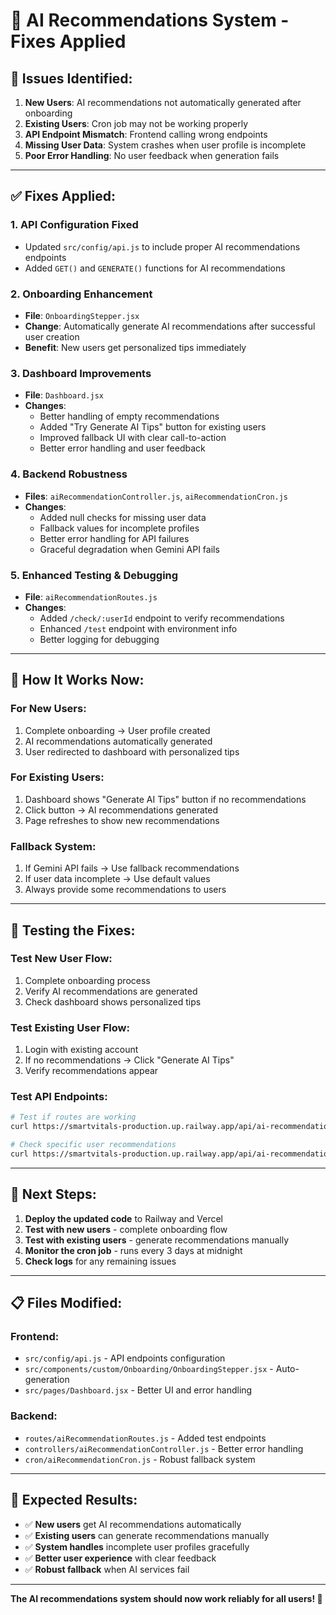 # 🤖 AI Recommendations System - Fixes Applied

## 🚨 **Issues Identified:**

1. **New Users**: AI recommendations not automatically generated after onboarding
2. **Existing Users**: Cron job may not be working properly
3. **API Endpoint Mismatch**: Frontend calling wrong endpoints
4. **Missing User Data**: System crashes when user profile is incomplete
5. **Poor Error Handling**: No user feedback when generation fails

---

## ✅ **Fixes Applied:**

### **1. API Configuration Fixed**
- Updated `src/config/api.js` to include proper AI recommendations endpoints
- Added `GET()` and `GENERATE()` functions for AI recommendations

### **2. Onboarding Enhancement**
- **File**: `OnboardingStepper.jsx`
- **Change**: Automatically generate AI recommendations after successful user creation
- **Benefit**: New users get personalized tips immediately

### **3. Dashboard Improvements**
- **File**: `Dashboard.jsx`
- **Changes**:
  - Better handling of empty recommendations
  - Added "Try Generate AI Tips" button for existing users
  - Improved fallback UI with clear call-to-action
  - Better error handling and user feedback

### **4. Backend Robustness**
- **Files**: `aiRecommendationController.js`, `aiRecommendationCron.js`
- **Changes**:
  - Added null checks for missing user data
  - Fallback values for incomplete profiles
  - Better error handling for API failures
  - Graceful degradation when Gemini API fails

### **5. Enhanced Testing & Debugging**
- **File**: `aiRecommendationRoutes.js`
- **Changes**:
  - Added `/check/:userId` endpoint to verify recommendations
  - Enhanced `/test` endpoint with environment info
  - Better logging for debugging

---

## 🔧 **How It Works Now:**

### **For New Users:**
1. Complete onboarding → User profile created
2. AI recommendations automatically generated
3. User redirected to dashboard with personalized tips

### **For Existing Users:**
1. Dashboard shows "Generate AI Tips" button if no recommendations
2. Click button → AI recommendations generated
3. Page refreshes to show new recommendations

### **Fallback System:**
1. If Gemini API fails → Use fallback recommendations
2. If user data incomplete → Use default values
3. Always provide some recommendations to users

---

## 🧪 **Testing the Fixes:**

### **Test New User Flow:**
1. Complete onboarding process
2. Verify AI recommendations are generated
3. Check dashboard shows personalized tips

### **Test Existing User Flow:**
1. Login with existing account
2. If no recommendations → Click "Generate AI Tips"
3. Verify recommendations appear

### **Test API Endpoints:**
```bash
# Test if routes are working
curl https://smartvitals-production.up.railway.app/api/ai-recommendations/test

# Check specific user recommendations
curl https://smartvitals-production.up.railway.app/api/ai-recommendations/check/USER_ID
```

---

## 🚀 **Next Steps:**

1. **Deploy the updated code** to Railway and Vercel
2. **Test with new users** - complete onboarding flow
3. **Test with existing users** - generate recommendations manually
4. **Monitor the cron job** - runs every 3 days at midnight
5. **Check logs** for any remaining issues

---

## 📋 **Files Modified:**

### **Frontend:**
- `src/config/api.js` - API endpoints configuration
- `src/components/custom/Onboarding/OnboardingStepper.jsx` - Auto-generation
- `src/pages/Dashboard.jsx` - Better UI and error handling

### **Backend:**
- `routes/aiRecommendationRoutes.js` - Added test endpoints
- `controllers/aiRecommendationController.js` - Better error handling
- `cron/aiRecommendationCron.js` - Robust fallback system

---

## 🎯 **Expected Results:**

- ✅ **New users** get AI recommendations automatically
- ✅ **Existing users** can generate recommendations manually
- ✅ **System handles** incomplete user profiles gracefully
- ✅ **Better user experience** with clear feedback
- ✅ **Robust fallback** when AI services fail

---

**The AI recommendations system should now work reliably for all users! 🚀**
